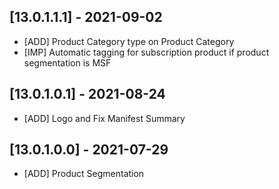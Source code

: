 ## [13.0.1.1.1] - 2021-09-02
- [ADD] Product Category type on Product Category
- [IMP] Automatic tagging for subscription product if product segmentation is MSF

## [13.0.1.0.1] - 2021-08-24
- [ADD] Logo and Fix Manifest Summary

## [13.0.1.0.0] - 2021-07-29
- [ADD] Product Segmentation